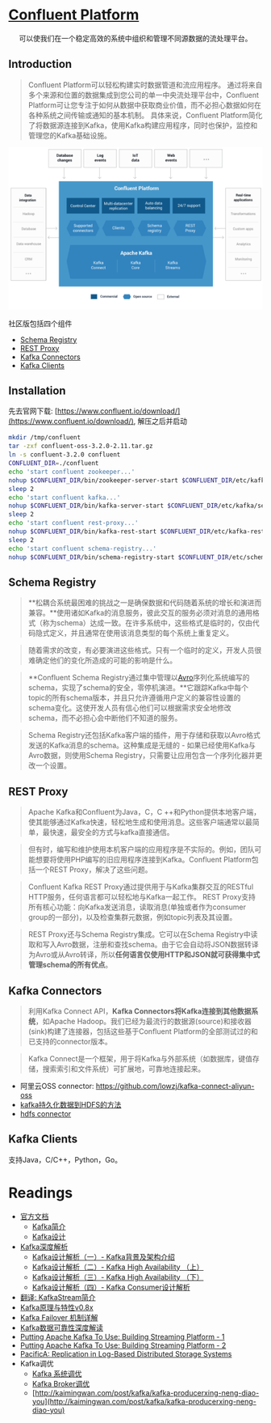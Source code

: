 [Confluent Platform](http://docs.confluent.io/3.2.0/platform.html)
==================

<pre align='center'>
可以使我们在一个稳定高效的系统中组织和管理不同源数据的流处理平台。
</pre>

## Introduction
> Confluent Platform可以轻松构建实时数据管道和流应用程序。 通过将来自多个来源和位置的数据集成到您公司的单一中央流处理平台中，Confluent Platform可让您专注于如何从数据中获取商业价值，而不必担心数据如何在各种系统之间传输或通知的基本机制。 具体来说，Confluent Platform简化了将数据源连接到Kafka，使用Kafka构建应用程序，同时也保护，监控和管理您的Kafka基础设施。

![confluent-platform-overview-3.1.png](../img/confluentPlatform3.1-min.png)

社区版包括四个组件
* [Schema Registry](#schema-registry)
* [REST Proxy](#rest-proxy)
* [Kafka Connectors](#kafka-connectors)
* [Kafka Clients](#kafka-clients)

## Installation

先去官网下载: [https://www.confluent.io/download/](https://www.confluent.io/download/), 解压之后并启动
```sh
mkdir /tmp/confluent
tar -zxf confluent-oss-3.2.0-2.11.tar.gz
ln -s confluent-3.2.0 confluent
CONFLUENT_DIR=./confluent
echo 'start confluent zookeeper...'
nohup $CONFLUENT_DIR/bin/zookeeper-server-start $CONFLUENT_DIR/etc/kafka/zookeeper.properties > /tmp/confluent/zookeeper.log 2>&1 &
sleep 2
echo 'start confluent kafka...'
nohup $CONFLUENT_DIR/bin/kafka-server-start $CONFLUENT_DIR/etc/kafka/server.properties > /tmp/confluent/kafka.log 2>&1 &
sleep 2
echo 'start confluent rest-proxy...'
nohup $CONFLUENT_DIR/bin/kafka-rest-start $CONFLUENT_DIR/etc/kafka-rest/kafka-rest.properties > /tmp/confluent/kafka-rest.log 2>&1 &
sleep 2
echo 'start confluent schema-registry...'
nohup $CONFLUENT_DIR/bin/schema-registry-start $CONFLUENT_DIR/etc/schema-registry/schema-registry.properties > /tmp/confluent/schema-registry.log 2>&1 &
```

## Schema Registry

> **松耦合系统最困难的挑战之一是确保数据和代码随着系统的增长和演进而兼容。**使用诸如Kafka的消息服务，彼此交互的服务必须对消息的通用格式（称为schema）达成一致。在许多系统中，这些格式是临时的，仅由代码隐式定义，并且通常在使用该消息类型的每个系统上重复定义。

> 随着需求的改变，有必要演进这些格式。只有一个临时的定义，开发人员很难确定他们的变化所造成的可能的影响是什么。

> **Confluent Schema Registry通过集中管理以[Avro](http://avro.apache.org/)序列化系统编写的schema，实现了schema的安全，零停机演进。**它跟踪Kafka中每个topic的所有schema版本，并且只允许遵循用户定义的兼容性设置的schema变化。这使开发人员有信心他们可以根据需求安全地修改schema，而不必担心会中断他们不知道的服务。

> Schema Registry还包括Kafka客户端的插件，用于存储和获取以Avro格式发送的Kafka消息的schema。这种集成是无缝的 - 如果已经使用Kafka与Avro数据，则使用Schema Registry，只需要让应用包含一个序列化器并更改一个设置。

## REST Proxy

> Apache Kafka和Confluent为Java，C，C ++和Python提供本地客户端，使其能够通过Kafka快速，轻松地生成和使用消息。这些客户端通常以最简单，最快速，最安全的方式与kafka直接通信。

> 但有时，编写和维护使用本机客户端的应用程序是不实际的。例如，团队可能想要将使用PHP编写的旧应用程序连接到Kafka。Confluent Platform包括一个REST Proxy，解决了这些问题。

> Confluent Kafka REST Proxy通过提供用于与Kafka集群交互的RESTful HTTP服务，任何语言都可以轻松地与Kafka一起工作。 REST Proxy支持所有核心功能：向Kafka发送消息，读取消息(单独或者作为consumer group的一部分)，以及检查集群元数据，例如topic列表及其设置。

> REST Proxy还与Schema Registry集成。它可以在Schema Registry中读取和写入Avro数据，注册和查找schema。由于它会自动将JSON数据转译为Avro或从Avro转译，所以**任何语言仅使用HTTP和JSON就可获得集中式管理schema的所有优点**。

## Kafka Connectors

> 利用Kafka Connect API，**Kafka Connectors将Kafka连接到其他数据系统**，如Apache Hadoop。我们已经为最流行的数据源(source)和接收器(sink)构建了连接器，包括这些基于Confluent Platform的全部测试过的和已支持的connector版本。

> Kafka Connect是一个框架，用于将Kafka与外部系统（如数据库，键值存储，搜索索引和文件系统）可扩展地，可靠地连接起来。

* 阿里云OSS connector: https://github.com/lowzj/kafka-connect-aliyun-oss
* [kafka持久化数据到HDFS的方法](http://kaimingwan.com/post/kafka/kafkachi-jiu-hua-shu-ju-dao-hdfsde-fang-fa)
* [hdfs connector](http://docs.confluent.io/3.2.0/connect/connect-hdfs/docs/hdfs_connector.html)

## Kafka Clients

支持Java，C/C++，Python，Go。


# Readings

* [官方文档](https://kafka.apache.org/)
  * [Kafka简介](https://kafka.apache.org/intro)
  * [Kafka设计](https://kafka.apache.org/documentation/#design)
* [Kafka深度解析](http://www.jasongj.com/2015/01/02/Kafka深度解析)
  * [Kafka设计解析（一）- Kafka背景及架构介绍](http://www.jasongj.com/2015/03/10/KafkaColumn1/)
  * [Kafka设计解析（二）- Kafka High Availability （上）](http://www.jasongj.com/2015/04/24/KafkaColumn2/)
  * [Kafka设计解析（三）- Kafka High Availability （下）](http://www.jasongj.com/2015/06/08/KafkaColumn3/)
  * [Kafka设计解析（四）- Kafka Consumer设计解析](http://www.jasongj.com/2015/08/09/KafkaColumn4/)
* [翻译: KafkaStream简介](http://www.cnblogs.com/devos/p/5616086.html)
* [Kafka原理与特性v0.8x](http://shift-alt-ctrl.iteye.com/blog/1930345)
* [Kafka Failover 机制详解](http://www.cnblogs.com/fxjwind/p/4972244.html)
* [Kafka数据可靠性深度解读](https://mp.weixin.qq.com/s/ExzSzf0ue7d-_Qv8q6p9bw)
* [Putting Apache Kafka To Use: Building Streaming Platform - 1](https://www.confluent.io/blog/stream-data-platform-1/)
* [Putting Apache Kafka To Use: Building Streaming Platform - 2](https://www.confluent.io/blog/stream-data-platform-1/)
* [PacificA: Replication in Log-Based Distributed Storage Systems](https://www.microsoft.com/en-us/research/publication/pacifica-replication-in-log-based-distributed-storage-systems/)
* Kafka调优
  * [Kafka 系统调优](http://www.jianshu.com/p/8d57ca1415e3)
  * [Kafka Broker调优](http://itindex.net/detail/53965-kafka-%E4%BC%98%E5%8C%96)
  * [http://kaimingwan.com/post/kafka/kafka-producerxing-neng-diao-you](http://kaimingwan.com/post/kafka/kafka-producerxing-neng-diao-you)

